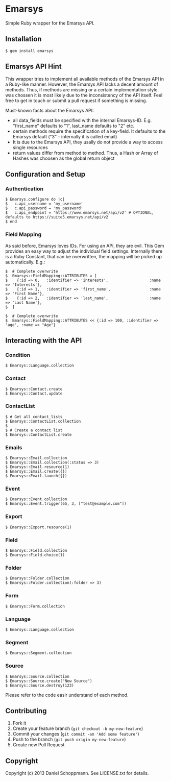 # Emarsys

Simple Ruby wrapper for the Emarsys API.

## Installation

    $ gem install emarsys

## Emarsys API Hint

This wrapper tries to implement all available methods of the Emarsys API in a
Ruby-like manner. However, the Emarsys API lacks a decent amount of methods.
Thus, if methods are missing or a certain implementation
style was chossen it is most likely due to the inconsistency of the API itself.
Feel free to get in touch or submit a pull request if something is missing.

Must-known facts about the Emarsys API:

* all data_fields must be specified with the internal Emarsys-ID. E.g. "first_name"
defaults to "1", last_name defaults to "2" etc.
* certain methods require the specification of a key-field. It defaults to the Emarsys default
("3" - internally it is called email)
* It is due to the Emarsys API, they usally do not provide a way to access single resources
* return values differ from method to method. Thus, a Hash or Array of Hashes was choosen
as the global return object

## Configuration and Setup
### Authentication

    $ Emarsys.configure do |c|
    $   c.api_username = 'my_username'
    $   c.api_password = 'my_password'
    $   c.api_endpoint = 'https://www.emarsys.net/api/v2' # OPTIONAL, defaults to https://suite5.emarsys.net/api/v2
    $ end

### Field Mapping

As said before, Emarsys loves IDs. For using an APi, they are evil. This Gem provides
an easy way to adjust the individual field settings. Internally there is a Ruby Constant,
that can be overwritten, the mapping will be picked up automatically. E.g.:

    $  # Complete overwrite
    $  Emarsys::FieldMapping::ATTRIBUTES = [
    $    {:id => 0,   :identifier => 'interests',                  :name => 'Interests'},
    $    {:id => 1,   :identifier => 'first_name',                 :name => 'First Name'},
    $    {:id => 2,   :identifier => 'last_name',                  :name => 'Last Name'},
    $  ]

    $  # Complete overwrite
    $  Emarsys::FieldMapping::ATTRIBUTES << {:id => 100, :identifier => 'age', :name => "Age"}


## Interacting with the API
### Condition

    $ Emarsys::Language.collection

### Contact

    $ Emarsys::Contact.create
    $ Emarsys::Contact.update

### ContactList

    $ # Get all contact_lists
    $ Emarsys::ContactList.collection
    $
    $ # Create a contact list
    $ Emarsys::ContactList.create

### Emails

    $ Emarsys::Email.collection
    $ Emarsys::Email.collection(:status => 3)
    $ Emarsys::Email.resource(1)
    $ Emarsys::Email.create({})
    $ Emarsys::Email.launch({})

### Event

    $ Emarsys::Event.collection
    $ Emarsys::Event.trigger(65, 3, ["test@example.com"])

### Export

    $ Emarsys::Export.resource(1)

### Field

    $ Emarsys::Field.collection
    $ Emarsys::Field.choice(1)

### Folder

    $ Emarsys::Folder.collection
    $ Emarsys::Folder.collection(:folder => 3)

### Form

    $ Emarsys::Form.collection

### Language

    $ Emarsys::Language.collection

### Segment

    $ Emarsys::Segment.collection

### Source

    $ Emarsys::Source.collection
    $ Emarsys::Source.create("New Source")
    $ Emarsys::Source.destroy(123)

Please refer to the code easir understand of each method.


## Contributing

1. Fork it
2. Create your feature branch (`git checkout -b my-new-feature`)
3. Commit your changes (`git commit -am 'Add some feature'`)
4. Push to the branch (`git push origin my-new-feature`)
5. Create new Pull Request


## Copyright

Copyright (c) 2013 Daniel Schoppmann. See LICENSE.txt for details.